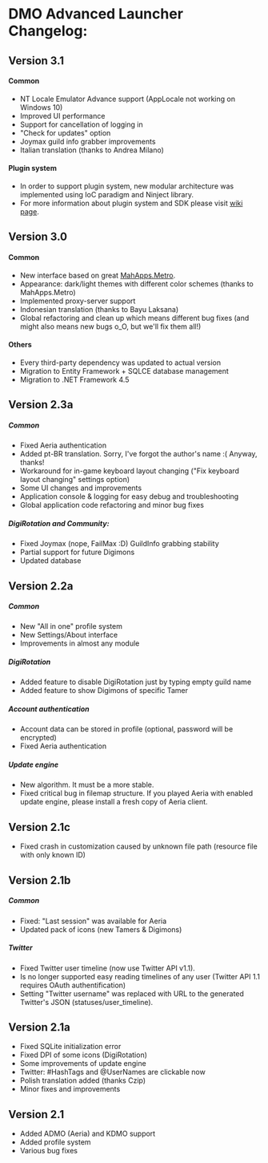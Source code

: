 # DMO Advanced Launcher Changelog:

## Version 3.1
#### Common
 - NT Locale Emulator Advance support (AppLocale not working on Windows 10)
 - Improved UI performance
 - Support for cancellation of logging in
 - "Check for updates" option
 - Joymax guild info grabber improvements
 - Italian translation (thanks to Andrea Milano)

#### Plugin system
 - In order to support plugin system, new modular architecture was implemented using IoC paradigm and Ninject library.
 - For more information about plugin system and SDK please visit [wiki page](https://github.com/GoldRenard/DMOAdvancedLauncher/wiki/Plugin-system).

## Version 3.0
#### Common
 - New interface based on great [MahApps.Metro](http://mahapps.com/).
 - Appearance: dark/light themes with different color schemes (thanks to MahApps.Metro)
 - Implemented proxy-server support
 - Indonesian translation (thanks to Bayu Laksana)
 - Global refactoring and clean up which means different bug fixes (and might also means new bugs o_O, but we'll fix them all!)

#### Others
 - Every third-party dependency was updated to actual version
 - Migration to Entity Framework + SQLCE database management
 - Migration to .NET Framework 4.5

## Version 2.3a
##### Common
 - Fixed Aeria authentication
 - Added pt-BR translation. Sorry, I've forgot the author's name :( Anyway, thanks!
 - Workaround for in-game keyboard layout changing ("Fix keyboard layout changing" settings option)
 - Some UI changes and improvements
 - Application console & logging for easy debug and troubleshooting
 - Global application code refactoring and minor bug fixes

##### DigiRotation and Community:
 - Fixed Joymax (nope, FailMax :D) GuildInfo grabbing stability
 - Partial support for future Digimons
 - Updated database

## Version 2.2a
##### Common
 - New "All in one" profile system
 - New Settings/About interface
 - Improvements in almost any module

##### DigiRotation
 - Added feature to disable DigiRotation just by typing empty guild name
 - Added feature to show Digimons of specific Tamer

##### Account authentication
 - Account data can be stored in profile (optional, password will be encrypted)
 - Fixed Aeria authentication

##### Update engine
 - New algorithm. It must be a more stable.
 - Fixed critical bug in filemap structure. If you played Aeria with enabled update engine, please install a fresh copy of Aeria client.

## Version 2.1c
 - Fixed crash in customization caused by unknown file path (resource file with only known ID)

## Version 2.1b
##### Common
 - Fixed: "Last session" was available for Aeria
 - Updated pack of icons (new Tamers & Digimons)

##### Twitter
 - Fixed Twitter user timeline (now use Twitter API v1.1).
 - Is no longer supported easy reading timelines of any user (Twitter API 1.1 requires OAuth authentification)
 - Setting "Twitter username" was replaced with URL to the generated Twitter's JSON (statuses/user_timeline).

## Version 2.1a
 - Fixed SQLite initialization error
 - Fixed DPI of some icons (DigiRotation)
 - Some improvements of update engine
 - Twitter: #HashTags and @UserNames are clickable now
 - Polish translation added (thanks Czip)
 - Minor fixes and improvements

## Version 2.1
 - Added ADMO (Aeria) and KDMO support
 - Added profile system
 - Various bug fixes